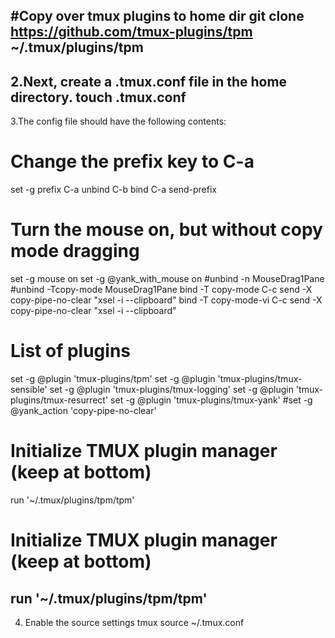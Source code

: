 #Copy over tmux plugins to home dir
git clone https://github.com/tmux-plugins/tpm ~/.tmux/plugins/tpm
---
2.Next, create a .tmux.conf file in the home directory.
touch .tmux.conf
---
3.The config file should have the following contents:
# Change the prefix key to C-a
set -g prefix C-a
unbind C-b
bind C-a send-prefix

# Turn the mouse on, but without copy mode dragging
set -g mouse on
set -g @yank_with_mouse on
#unbind -n MouseDrag1Pane
#unbind -Tcopy-mode MouseDrag1Pane
bind -T copy-mode    C-c send -X copy-pipe-no-clear "xsel -i --clipboard"
bind -T copy-mode-vi C-c send -X copy-pipe-no-clear "xsel -i --clipboard"


# List of plugins

set -g @plugin 'tmux-plugins/tpm'
set -g @plugin 'tmux-plugins/tmux-sensible'
set -g @plugin 'tmux-plugins/tmux-logging'
set -g @plugin 'tmux-plugins/tmux-resurrect'
set -g @plugin 'tmux-plugins/tmux-yank'
#set -g @yank_action 'copy-pipe-no-clear'

# Initialize TMUX plugin manager (keep at bottom)
run '~/.tmux/plugins/tpm/tpm'

# Initialize TMUX plugin manager (keep at bottom)
run '~/.tmux/plugins/tpm/tpm'
---
4. Enable the source settings
tmux source ~/.tmux.conf
